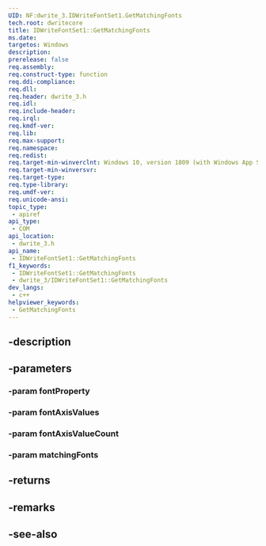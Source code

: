 ```yaml
---
UID: NF:dwrite_3.IDWriteFontSet1.GetMatchingFonts
tech.root: dwritecore
title: IDWriteFontSet1::GetMatchingFonts
ms.date: 
targetos: Windows
description: 
prerelease: false
req.assembly: 
req.construct-type: function
req.ddi-compliance: 
req.dll: 
req.header: dwrite_3.h
req.idl: 
req.include-header: 
req.irql: 
req.kmdf-ver: 
req.lib: 
req.max-support: 
req.namespace: 
req.redist: 
req.target-min-winverclnt: Windows 10, version 1809 (with Windows App SDK 0.5 or later)
req.target-min-winversvr: 
req.target-type: 
req.type-library: 
req.umdf-ver: 
req.unicode-ansi: 
topic_type:
 - apiref
api_type:
 - COM
api_location:
 - dwrite_3.h
api_name:
 - IDWriteFontSet1::GetMatchingFonts
f1_keywords:
 - IDWriteFontSet1::GetMatchingFonts
 - dwrite_3/IDWriteFontSet1::GetMatchingFonts
dev_langs:
 - c++
helpviewer_keywords:
 - GetMatchingFonts
---
```


## -description

## -parameters

### -param fontProperty

### -param fontAxisValues

### -param fontAxisValueCount

### -param matchingFonts

## -returns

## -remarks

## -see-also

